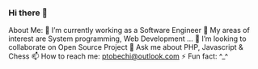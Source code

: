 ### Hi there 👋


<!--**ptobechi/ptobechi** is a ✨ _special_ ✨ repository because its `README.md` (this file) appears on your GitHub profile.-->

About Me:
🔭 I’m currently working as a Software Engineer
🌱 My areas of interest are System programming, Web Development ...
👯 I’m looking to collaborate on Open Source Project
💬 Ask me about PHP, Javascript & Chess
📫 How to reach me: ptobechi@outlook.com
⚡ Fun fact: ^_^



